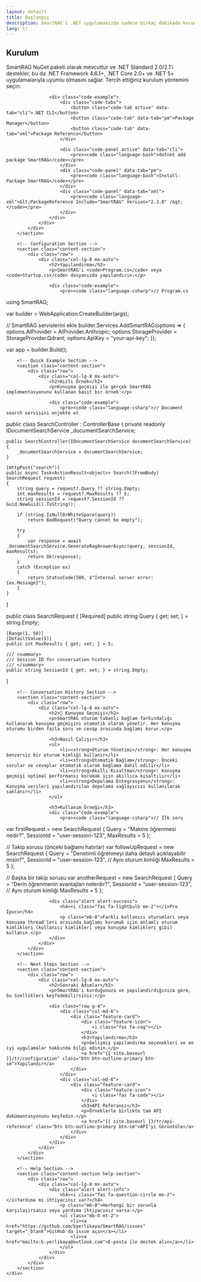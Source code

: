 ```yaml
---
layout: default
title: Başlangıç
description: SmartRAG'i .NET uygulamanızda sadece birkaç dakikada kurun ve yapılandırın
lang: tr
---
```


<div class="page-content">
    <div class="container">
        <!-- Installation Section -->
        <section class="content-section">
            <div class="row">
                <div class="col-lg-8 mx-auto">
                    <h2>Kurulum</h2>
                    <p>SmartRAG NuGet paketi olarak mevcuttur ve .NET Standard 2.0/2.1'i destekler, bu da .NET Framework 4.6.1+, .NET Core 2.0+ ve .NET 5+ uygulamalarıyla uyumlu olmasını sağlar. Tercih ettiğiniz kurulum yöntemini seçin:</p>
                    
                    <div class="code-example">
                        <div class="code-tabs">
                            <button class="code-tab active" data-tab="cli">.NET CLI</button>
                            <button class="code-tab" data-tab="pm">Package Manager</button>
                            <button class="code-tab" data-tab="xml">Package Reference</button>
                        </div>
                        
                        <div class="code-panel active" data-tab="cli">
                            <pre><code class="language-bash">dotnet add package SmartRAG</code></pre>
                        </div>
                        <div class="code-panel" data-tab="pm">
                            <pre><code class="language-bash">Install-Package SmartRAG</code></pre>
                        </div>
                        <div class="code-panel" data-tab="xml">
                            <pre><code class="language-xml">&lt;PackageReference Include="SmartRAG" Version="2.3.0" /&gt;</code></pre>
                        </div>
                    </div>
                </div>
            </div>
        </section>

        <!-- Configuration Section -->
        <section class="content-section">
            <div class="row">
                <div class="col-lg-8 mx-auto">
                    <h2>Yapılandırma</h2>
                    <p>SmartRAG'i <code>Program.cs</code> veya <code>Startup.cs</code> dosyanızda yapılandırın:</p>
                    
                    <div class="code-example">
                        <pre><code class="language-csharp">// Program.cs
using SmartRAG;

var builder = WebApplication.CreateBuilder(args);

// SmartRAG servislerini ekle
builder.Services.AddSmartRAG(options =>
{
    options.AIProvider = AIProvider.Anthropic;
    options.StorageProvider = StorageProvider.Qdrant;
    options.ApiKey = "your-api-key";
});

var app = builder.Build();</code></pre>
                    </div>
                </div>
            </div>
        </section>

        <!-- Quick Example Section -->
        <section class="content-section">
            <div class="row">
                <div class="col-lg-8 mx-auto">
                    <h2>Hızlı Örnek</h2>
                    <p>Konuşma geçmişi ile gerçek SmartRAG implementasyonunu kullanan basit bir örnek:</p>
                    
                    <div class="code-example">
                        <pre><code class="language-csharp">// Document search servisini enjekte et
public class SearchController : ControllerBase
{
    private readonly IDocumentSearchService _documentSearchService;
    
    public SearchController(IDocumentSearchService documentSearchService)
    {
        _documentSearchService = documentSearchService;
    }
    
    [HttpPost("search")]
    public async Task<ActionResult<object>> Search([FromBody] SearchRequest request)
    {
        string query = request?.Query ?? string.Empty;
        int maxResults = request?.MaxResults ?? 5;
        string sessionId = request?.SessionId ?? Guid.NewGuid().ToString();

        if (string.IsNullOrWhiteSpace(query))
            return BadRequest("Query cannot be empty");

        try
        {
            var response = await _documentSearchService.GenerateRagAnswerAsync(query, sessionId, maxResults);
            return Ok(response);
        }
        catch (Exception ex)
        {
            return StatusCode(500, $"Internal server error: {ex.Message}");
        }
    }
}

public class SearchRequest
{
    [Required]
    public string Query { get; set; } = string.Empty;

    [Range(1, 50)]
    [DefaultValue(5)]
    public int MaxResults { get; set; } = 5;

    /// <summary>
    /// Session ID for conversation history
    /// </summary>
    public string SessionId { get; set; } = string.Empty;
}</code></pre>
                    </div>
                </div>
            </div>
        </section>

        <!-- Conversation History Section -->
        <section class="content-section">
            <div class="row">
                <div class="col-lg-8 mx-auto">
                    <h2>💬 Konuşma Geçmişi</h2>
                    <p>SmartRAG oturum tabanlı bağlam farkındalığı kullanarak konuşma geçmişini otomatik olarak yönetir. Her konuşma oturumu birden fazla soru ve cevap arasında bağlamı korur.</p>
                    
                    <h3>Nasıl Çalışır</h3>
                    <ul>
                        <li><strong>Oturum Yönetimi</strong>: Her konuşma benzersiz bir oturum kimliği kullanır</li>
                        <li><strong>Otomatik Bağlam</strong>: Önceki sorular ve cevaplar otomatik olarak bağlama dahil edilir</li>
                        <li><strong>Akıllı Kısaltma</strong>: Konuşma geçmişi optimal performansı korumak için akıllıca kısaltılır</li>
                        <li><strong>Depolama Entegrasyonu</strong>: Konuşma verileri yapılandırılan depolama sağlayıcısı kullanılarak saklanır</li>
                    </ul>

                    <h3>Kullanım Örneği</h3>
                    <div class="code-example">
                        <pre><code class="language-csharp">// İlk soru
var firstRequest = new SearchRequest
{
    Query = "Makine öğrenmesi nedir?",
    SessionId = "user-session-123",
    MaxResults = 5
};

// Takip sorusu (önceki bağlamı hatırlar)
var followUpRequest = new SearchRequest
{
    Query = "Denetimli öğrenmeyi daha detaylı açıklayabilir misin?",
    SessionId = "user-session-123",  // Aynı oturum kimliği
    MaxResults = 5
};

// Başka bir takip sorusu
var anotherRequest = new SearchRequest
{
    Query = "Derin öğrenmenin avantajları nelerdir?",
    SessionId = "user-session-123",  // Aynı oturum kimliği
    MaxResults = 5
};</code></pre>
                    </div>

                    <div class="alert alert-success">
                        <h4><i class="fas fa-lightbulb me-2"></i>Pro İpucu</h4>
                        <p class="mb-0">Farklı kullanıcı oturumları veya konuşma thread'leri arasında bağlamı korumak için anlamlı oturum kimlikleri (kullanıcı kimlikleri veya konuşma kimlikleri gibi) kullanın.</p>
                    </div>
                </div>
            </div>
        </section>

        <!-- Next Steps Section -->
        <section class="content-section">
            <div class="row">
                <div class="col-lg-8 mx-auto">
                    <h2>Sonraki Adımlar</h2>
                    <p>SmartRAG'i kurduğunuza ve yapılandırdığınıza göre, bu özellikleri keşfedebilirsiniz:</p>
                    
                    <div class="row g-4">
                        <div class="col-md-6">
                            <div class="feature-card">
                                <div class="feature-icon">
                                    <i class="fas fa-cog"></i>
                                </div>
                                <h3>Yapılandırma</h3>
                                <p>Gelişmiş yapılandırma seçenekleri ve en iyi uygulamalar hakkında bilgi edinin.</p>
                                <a href="{{ site.baseurl }}/tr/configuration" class="btn btn-outline-primary btn-sm">Yapılandır</a>
                            </div>
                        </div>
                        <div class="col-md-6">
                            <div class="feature-card">
                                <div class="feature-icon">
                                    <i class="fas fa-code"></i>
                                </div>
                                <h3>API Referansı</h3>
                                <p>Örneklerle birlikte tam API dokümantasyonunu keşfedin.</p>
                                <a href="{{ site.baseurl }}/tr/api-reference" class="btn btn-outline-primary btn-sm">API'yi Görüntüle</a>
                            </div>
                        </div>
                    </div>
                </div>
            </div>
        </section>

        <!-- Help Section -->
        <section class="content-section help-section">
            <div class="row">
                <div class="col-lg-8 mx-auto">
                    <div class="alert alert-info">
                        <h4><i class="fas fa-question-circle me-2"></i>Yardıma mı ihtiyacınız var?</h4>
                        <p class="mb-0">Herhangi bir sorunla karşılaşırsanız veya yardıma ihtiyacınız varsa:</p>
                        <ul class="mb-0 mt-2">
                            <li><a href="https://github.com/byerlikaya/SmartRAG/issues" target="_blank">GitHub'da issue açın</a></li>
                            <li><a href="mailto:b.yerlikaya@outlook.com">E-posta ile destek alın</a></li>
                        </ul>
                    </div>
                </div>
            </div>
        </section>
    </div>
</div>
